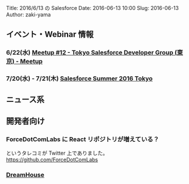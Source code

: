 Title: 2016/6/13 の Salesforce
Date: 2016-06-13 10:00
Slug: 2016-06-13
Author: zaki-yama

## イベント・Webinar 情報

### 6/22(水) [Meetup #12 - Tokyo Salesforce Developer Group (東京) - Meetup](http://www.meetup.com/ja-JP/Tokyo-Salesforce-Developer-Group/events/231238976/)

### 7/20(水) - 7/21(木) [Salesforce Summer 2016 Tokyo](http://eventjp.salesforce.com/?dis=dev)


## ニュース系



## 開発者向け

### ForceDotComLabs に React リポジトリが増えている？

というタレコミが Twitter 上でありました。
https://github.com/ForceDotComLabs

### [DreamHouse](http://www.dreamhouseapp.io/)
